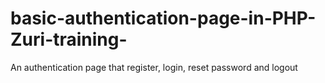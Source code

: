 # basic-authentication-page-in-PHP-Zuri-training-
An authentication page that register, login, reset password and logout

